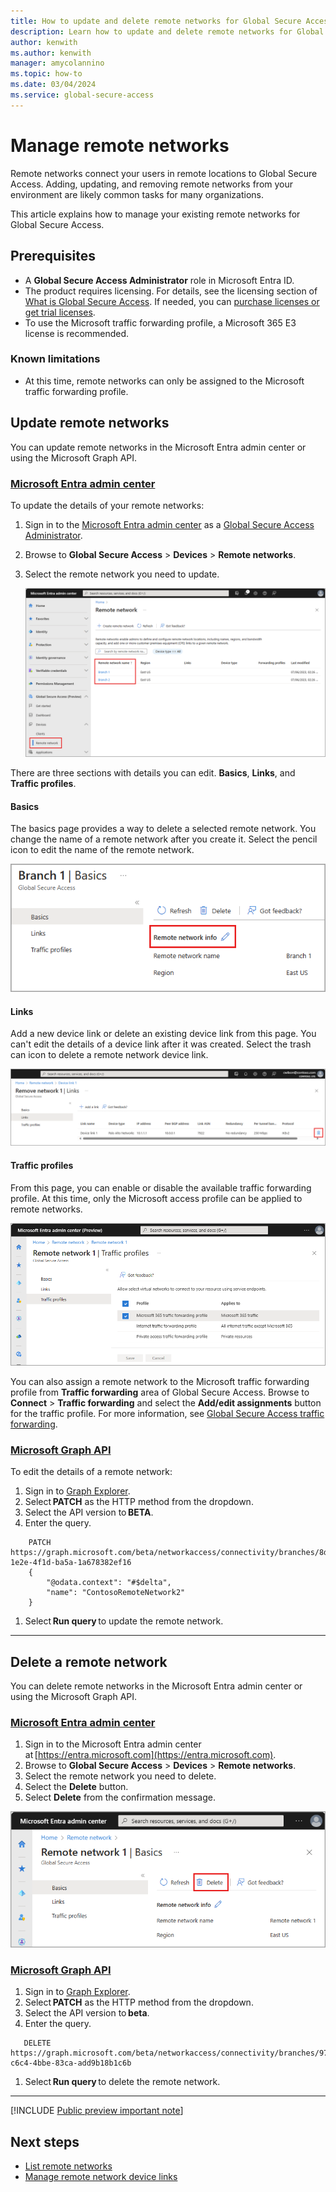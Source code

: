 ```yaml
---
title: How to update and delete remote networks for Global Secure Access
description: Learn how to update and delete remote networks for Global Secure Access.
author: kenwith
ms.author: kenwith
manager: amycolannino
ms.topic: how-to
ms.date: 03/04/2024
ms.service: global-secure-access
---
```

# Manage remote networks

Remote networks connect your users in remote locations to Global Secure Access. Adding, updating, and removing remote networks from your environment are likely common tasks for many organizations. 

This article explains how to manage your existing remote networks for Global Secure Access.

## Prerequisites

- A **Global Secure Access Administrator** role in Microsoft Entra ID.
- The product requires licensing. For details, see the licensing section of [What is Global Secure Access](overview-what-is-global-secure-access.md). If needed, you can [purchase licenses or get trial licenses](https://aka.ms/azureadlicense).
- To use the Microsoft traffic forwarding profile, a Microsoft 365 E3 license is recommended.

### Known limitations

- At this time, remote networks can only be assigned to the Microsoft traffic forwarding profile.

## Update remote networks

You can update remote networks in the Microsoft Entra admin center or using the Microsoft Graph API.

### [Microsoft Entra admin center](#tab/microsoft-entra-admin-center)

To update the details of your remote networks:

1. Sign in to the [Microsoft Entra admin center](https://entra.microsoft.com) as a [Global Secure Access Administrator](/azure/active-directory/roles/permissions-reference#global-secure-access-administrator).
1. Browse to **Global Secure Access** > **Devices** > **Remote networks**.
1. Select the remote network you need to update.

    ![Screenshot of the remote networks list.](./media/how-to-manage-remote-networks/remote-network-list.png)

There are three sections with details you can edit. **Basics**, **Links**, and **Traffic profiles**.

#### Basics

The basics page provides a way to delete a selected remote network. You change the name of a remote network after you create it. Select the pencil icon to edit the name of the remote network.

![Screenshot of the basics tab with the pencil icon highlighted.](./media/how-to-manage-remote-networks/remote-network-basics.png)

#### Links

Add a new device link or delete an existing device link from this page. You can't edit the details of a device link after it was created. Select the trash can icon to delete a remote network device link.

![Screenshot of the delete option in the device links page.](./media/how-to-manage-remote-networks/delete-device-link.png)

#### Traffic profiles

From this page, you can enable or disable the available traffic forwarding profile. At this time, only the Microsoft access profile can be applied to remote networks.

![Screenshot of the traffic profiles options on the remote networks.](./media/how-to-manage-remote-networks/remote-network-traffic-profile.png)

You can also assign a remote network to the Microsoft traffic forwarding profile from **Traffic forwarding** area of Global Secure Access. Browse to **Connect** > **Traffic forwarding** and select the **Add/edit assignments** button for the traffic profile. For more information, see [Global Secure Access traffic forwarding](concept-traffic-forwarding.md).

### [Microsoft Graph API](#tab/microsoft-graph-api)

To edit the details of a remote network:

1. Sign in to [Graph Explorer](https://aka.ms/ge).
1. Select **PATCH** as the HTTP method from the dropdown.
1. Select the API version to **BETA**.
1. Enter the query.

```http
    PATCH https://graph.microsoft.com/beta/networkaccess/connectivity/branches/8d2b05c5-1e2e-4f1d-ba5a-1a678382ef16
    {
        "@odata.context": "#$delta",
        "name": "ContosoRemoteNetwork2"
    }
``` 

1. Select **Run query** to update the remote network.

---

## Delete a remote network

You can delete remote networks in the Microsoft Entra admin center or using the Microsoft Graph API.

### [Microsoft Entra admin center](#tab/microsoft-entra-admin-center)

1. Sign in to the Microsoft Entra admin center at [https://entra.microsoft.com](https://entra.microsoft.com).
1. Browse to **Global Secure Access** > **Devices** > **Remote networks**.
1. Select the remote network you need to delete.
1. Select the **Delete** button.
1. Select **Delete** from the confirmation message.

![Screenshot of the delete remote network button.](media/how-to-manage-remote-networks/delete-remote-network.png)

### [Microsoft Graph API](#tab/microsoft-graph-api)

1. Sign in to [Graph Explorer](https://aka.ms/ge).
1. Select **PATCH** as the HTTP method from the dropdown.
1. Select the API version to **beta**.
1. Enter the query.

 ```http
    DELETE https://graph.microsoft.com/beta/networkaccess/connectivity/branches/97e2a6ea-c6c4-4bbe-83ca-add9b18b1c6b 
```

1. Select **Run query** to delete the remote network.

---

[!INCLUDE [Public preview important note](./includes/public-preview-important-note.md)]

## Next steps

- [List remote networks](how-to-list-remote-networks.md)
- [Manage remote network device links](how-to-manage-remote-network-device-links.md)
